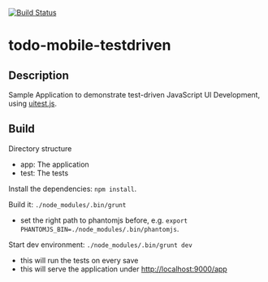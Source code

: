 [![Build Status](https://api.travis-ci.org/stefanscheidt/todo-mobile-testdriven.png)](https://travis-ci.org/stefanscheidt/todo-mobile-testdriven)
# todo-mobile-testdriven

## Description
Sample Application to demonstrate test-driven JavaScript UI Development, using [uitest.js](https://github.com/tigbro/uitest.js).

## Build
Directory structure

- app: The application
- test: The tests

Install the dependencies: `npm install`.

Build it: `./node_modules/.bin/grunt`

- set the right path to phantomjs before, e.g. `export PHANTOMJS_BIN=./node_modules/.bin/phantomjs`.

Start dev environment: `./node_modules/.bin/grunt dev`

* this will run the tests on every save
* this will serve the application under [http://localhost:9000/app](http://localhost:9000/app)
